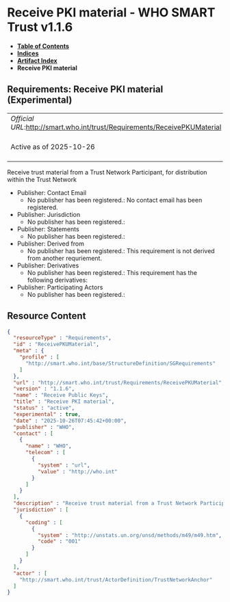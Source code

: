# Receive PKI material - WHO SMART Trust v1.1.6

* [**Table of Contents**](toc.md)
* [**Indices**](indices.md)
* [**Artifact Index**](artifacts.md)
* **Receive PKI material**

## Requirements: Receive PKI material (Experimental) 

| | |
| :--- | :--- |
| *Official URL*:http://smart.who.int/trust/Requirements/ReceivePKUMaterial | *Version*:1.1.6 |
| Active as of 2025-10-26 | *Computable Name*:Receive Public Keys |

 
Receive trust material from a Trust Network Participant, for distribution within the Trust Network 

* Publisher: Contact Email
  * No publisher has been registered.: No contact email has been registered.
* Publisher: Jurisdiction
  * No publisher has been registered.: 
* Publisher: Statements
  * No publisher has been registered.: 
* Publisher: Derived from
  * No publisher has been registered.: This requirement is not derived from another requriement.
* Publisher: Derivatives
  * No publisher has been registered.: This requirement has the following derivatives:
* Publisher: Participating Actors
  * No publisher has been registered.: 



## Resource Content

```json
{
  "resourceType" : "Requirements",
  "id" : "ReceivePKUMaterial",
  "meta" : {
    "profile" : [
      "http://smart.who.int/base/StructureDefinition/SGRequirements"
    ]
  },
  "url" : "http://smart.who.int/trust/Requirements/ReceivePKUMaterial",
  "version" : "1.1.6",
  "name" : "Receive Public Keys",
  "title" : "Receive PKI material",
  "status" : "active",
  "experimental" : true,
  "date" : "2025-10-26T07:45:42+00:00",
  "publisher" : "WHO",
  "contact" : [
    {
      "name" : "WHO",
      "telecom" : [
        {
          "system" : "url",
          "value" : "http://who.int"
        }
      ]
    }
  ],
  "description" : "Receive trust material from a Trust Network Participant, for distribution within the Trust Network",
  "jurisdiction" : [
    {
      "coding" : [
        {
          "system" : "http://unstats.un.org/unsd/methods/m49/m49.htm",
          "code" : "001"
        }
      ]
    }
  ],
  "actor" : [
    "http://smart.who.int/trust/ActorDefinition/TrustNetworkAnchor"
  ]
}

```

